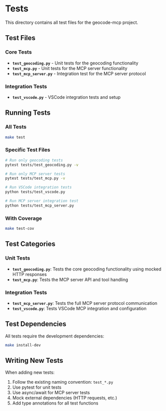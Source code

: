 # Tests

This directory contains all test files for the geocode-mcp project.

## Test Files

### Core Tests
- **`test_geocoding.py`** - Unit tests for the geocoding functionality
- **`test_mcp.py`** - Unit tests for the MCP server functionality
- **`test_mcp_server.py`** - Integration test for the MCP server protocol

### Integration Tests
- **`test_vscode.py`** - VSCode integration tests and setup

## Running Tests

### All Tests
```bash
make test
```

### Specific Test Files
```bash
# Run only geocoding tests
pytest tests/test_geocoding.py -v

# Run only MCP server tests
pytest tests/test_mcp.py -v

# Run VSCode integration tests
python tests/test_vscode.py

# Run MCP server integration test
python tests/test_mcp_server.py
```

### With Coverage
```bash
make test-cov
```

## Test Categories

### Unit Tests
- **`test_geocoding.py`**: Tests the core geocoding functionality using mocked HTTP responses
- **`test_mcp.py`**: Tests the MCP server API and tool handling

### Integration Tests
- **`test_mcp_server.py`**: Tests the full MCP server protocol communication
- **`test_vscode.py`**: Tests VSCode MCP integration and configuration

## Test Dependencies

All tests require the development dependencies:
```bash
make install-dev
```

## Writing New Tests

When adding new tests:
1. Follow the existing naming convention: `test_*.py`
2. Use pytest for unit tests
3. Use async/await for MCP server tests
4. Mock external dependencies (HTTP requests, etc.)
5. Add type annotations for all test functions 